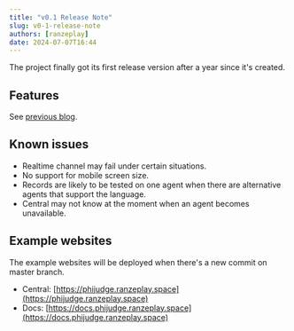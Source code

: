```yaml
---
title: "v0.1 Release Note"
slug: v0-1-release-note
authors: [ranzeplay]
date: 2024-07-07T16:44
---
```


The project finally got its first release version after a year since it's created.

## Features

See [previous blog](/blog/phijudge-a-continunation-of-semicolon-onlinejudge).

## Known issues

- Realtime channel may fail under certain situations.
- No support for mobile screen size.
- Records are likely to be tested on one agent when there are alternative agents that support the language.
- Central may not know at the moment when an agent becomes unavailable.

## Example websites

The example websites will be deployed when there's a new commit on master branch.

- Central: [https://phijudge.ranzeplay.space](https://phijudge.ranzeplay.space)
- Docs: [https://docs.phijudge.ranzeplay.space](https://docs.phijudge.ranzeplay.space)
